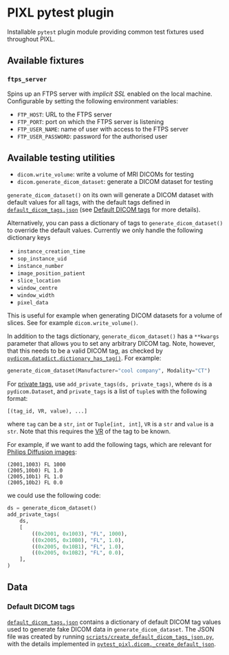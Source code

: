 # PIXL pytest plugin

Installable `pytest` plugin module providing common test fixtures used throughout PIXL.

## Available fixtures

### `ftps_server`

Spins up an FTPS server with _implicit SSL_ enabled on the local machine. Configurable by setting
the following environment variables:

- `FTP_HOST`: URL to the FTPS server
- `FTP_PORT`: port on which the FTPS server is listening
- `FTP_USER_NAME`: name of user with access to the FTPS server
- `FTP_USER_PASSWORD`: password for the authorised user

## Available testing utilities

- `dicom.write_volume`: write a volume of MRI DICOMs for testing
- `dicom.generate_dicom_dataset`: generate a DICOM dataset for testing

`generate_dicom_dataset()` on its own will generate a DICOM dataset with default values for all tags,
with the default tags defined in [`default_dicom_tags.json`](./src/pytest_pixl/data/default_dicom_tags.json)
(see [Default DICOM tags](#default-dicom-tags) for more details).

Alternatively, you can pass a dictionary of tags to `generate_dicom_dataset()` to override the default values.
Currently we only handle the following dictionary keys

- `instance_creation_time`
- `sop_instance_uid`
- `instance_number`
- `image_position_patient`
- `slice_location`
- `window_centre`
- `window_width`
- `pixel_data`

This is useful for example when generating DICOM datasets for a volume of slices.
See for example `dicom.write_volume()`.

In addition to the tags dictionary, `generate_dicom_dataset()` has a `**kwargs` parameter that
allows you to set any arbitrary DICOM tag. Note, however, that this needs to be a valid DICOM tag, as checked by [`pydicom.datadict.dictionary_has_tag()`](https://pydicom.github.io/pydicom/stable/reference/generated/pydicom.datadict.dictionary_has_tag.html). For example:

```python
generate_dicom_dataset(Manufacturer="cool company", Modality="CT")
```

For [private tags](https://dicom.nema.org/dicom/2013/output/chtml/part05/sect_7.8.html),
use `add_private_tags(ds, private_tags)`, where `ds` is a `pydicom.Dataset`,
and `private_tags` is a list of `tuple`s with the following format:

```
[(tag_id, VR, value), ...]
```

where `tag` can be a `str`, `int` or `Tuple[int, int]`, `VR` is a `str` and `value` is a `str`.
Note that this requires the [VR](https://dicom.nema.org/dicom/2013/output/chtml/part05/sect_6.2.html)
of the tag to be known.

For example, if we want to add the following tags, which are relevant for
[Philips Diffusion images](https://github.com/rordenlab/dcm2niix/tree/master/Philips#diffusion-direction):

```
(2001,1003) FL 1000
(2005,10b0) FL 1.0
(2005,10b1) FL 1.0
(2005,10b2) FL 0.0
```

we could use the following code:

```python
ds = generate_dicom_dataset()
add_private_tags(
    ds,
    [
        ((0x2001, 0x1003), "FL", 1000),
        ((0x2005, 0x10B0), "FL", 1.0),
        ((0x2005, 0x10B1), "FL", 1.0),
        ((0x2005, 0x10B2), "FL", 0.0),
    ],
)
```

## Data

### Default DICOM tags

[`default_dicom_tags.json`](./src/pytest_pixl/data/default_dicom_tags.json) contains a dictionary of
default DICOM tag values used to generate fake DICOM data in `generate_dicom_dataset`.
The JSON file was created by running [`scripts/create_default_dicom_tags_json.py`](./scripts/create_default_dicom_tags_json.py),
with the details implemented in [`pytest_pixl.dicom._create_default_json`](./src/pytest_pixl/dicom.py).

